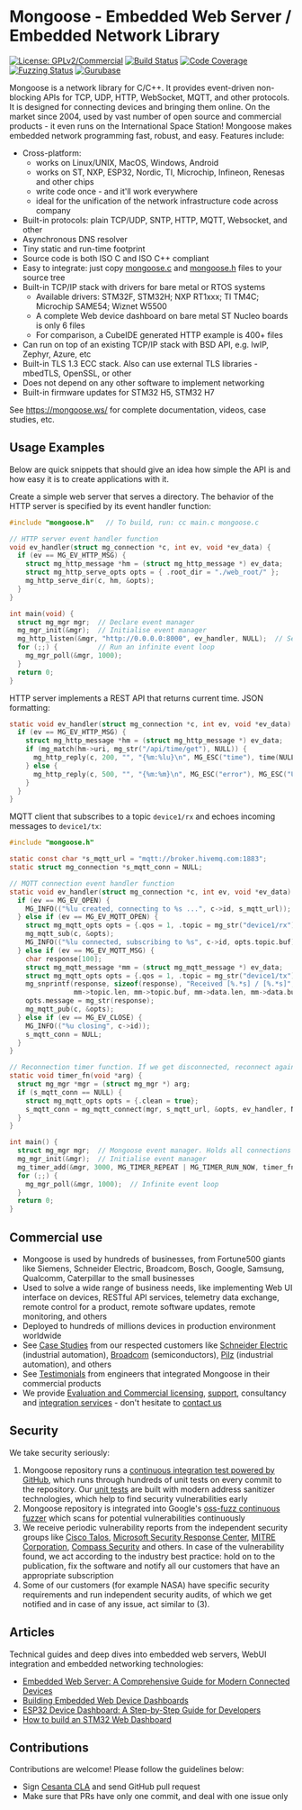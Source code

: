 # Mongoose - Embedded Web Server / Embedded Network Library

[![License: GPLv2/Commercial](https://img.shields.io/badge/License-GPLv2%20or%20Commercial-green.svg)](https://opensource.org/licenses/gpl-2.0.php)
[![Build Status]( https://github.com/cesanta/mongoose/workflows/build/badge.svg)](https://github.com/cesanta/mongoose/actions)
[![Code Coverage](https://codecov.io/gh/cesanta/mongoose/branch/master/graph/badge.svg)](https://codecov.io/gh/cesanta/mongoose)
[![Fuzzing Status](https://oss-fuzz-build-logs.storage.googleapis.com/badges/mongoose.svg)](https://bugs.chromium.org/p/oss-fuzz/issues/list?sort=-opened&can=1&q=proj:mongoose)
[![Gurubase](https://img.shields.io/badge/Gurubase-Ask%20Mongoose%20Guru-006BFF)](https://gurubase.io/g/mongoose)

Mongoose is a network library for C/C++.  It provides event-driven non-blocking
APIs for TCP, UDP, HTTP, WebSocket, MQTT, and other protocols.  It is designed
for connecting devices and bringing them online. On the market since 2004, used
by vast number of open source and commercial products - it even runs on the
International Space Station!  Mongoose makes embedded network programming fast,
robust, and easy. Features include:

- Cross-platform:
  - works on Linux/UNIX, MacOS, Windows, Android
  - works on ST, NXP, ESP32, Nordic, TI, Microchip, Infineon, Renesas and other chips
  - write code once - and it'll work everywhere
  - ideal for the unification of the network infrastructure code across company
- Built-in protocols: plain TCP/UDP, SNTP, HTTP, MQTT, Websocket, and other
- Asynchronous DNS resolver
- Tiny static and run-time footprint
- Source code is both ISO C and ISO C++ compliant
- Easy to integrate: just copy [mongoose.c](https://raw.githubusercontent.com/cesanta/mongoose/master/mongoose.c)
  and [mongoose.h](https://raw.githubusercontent.com/cesanta/mongoose/master/mongoose.h) files to your source tree
- Built-in TCP/IP stack with drivers for bare metal or RTOS systems
   - Available drivers: STM32F, STM32H; NXP RT1xxx; TI TM4C; Microchip SAME54; Wiznet W5500
   - A complete Web device dashboard on bare metal ST Nucleo boards is only 6 files
   - For comparison, a CubeIDE generated HTTP example is 400+ files
- Can run on top of an existing TCP/IP stack with BSD API, e.g. lwIP, Zephyr, Azure, etc
- Built-in TLS 1.3 ECC stack. Also can use external TLS libraries - mbedTLS, OpenSSL, or other
- Does not depend on any other software to implement networking
- Built-in firmware updates for STM32 H5, STM32 H7

See https://mongoose.ws/ for complete documentation, videos, case studies, etc.

## Usage Examples

Below are quick snippets that should give an idea how simple the API is and
how easy it is to create applications with it.

Create a simple web server that serves a directory. The behavior of the
HTTP server is specified by its event handler function:

```c
#include "mongoose.h"   // To build, run: cc main.c mongoose.c

// HTTP server event handler function
void ev_handler(struct mg_connection *c, int ev, void *ev_data) {
  if (ev == MG_EV_HTTP_MSG) {
    struct mg_http_message *hm = (struct mg_http_message *) ev_data;
    struct mg_http_serve_opts opts = { .root_dir = "./web_root/" };
    mg_http_serve_dir(c, hm, &opts);
  }
}

int main(void) {
  struct mg_mgr mgr;  // Declare event manager
  mg_mgr_init(&mgr);  // Initialise event manager
  mg_http_listen(&mgr, "http://0.0.0.0:8000", ev_handler, NULL);  // Setup listener
  for (;;) {          // Run an infinite event loop
    mg_mgr_poll(&mgr, 1000);
  }
  return 0;
}
```

HTTP server implements a REST API that returns current time. JSON formatting:
```c
static void ev_handler(struct mg_connection *c, int ev, void *ev_data) {
  if (ev == MG_EV_HTTP_MSG) {
    struct mg_http_message *hm = (struct mg_http_message *) ev_data;
    if (mg_match(hm->uri, mg_str("/api/time/get"), NULL)) {
      mg_http_reply(c, 200, "", "{%m:%lu}\n", MG_ESC("time"), time(NULL));
    } else {
      mg_http_reply(c, 500, "", "{%m:%m}\n", MG_ESC("error"), MG_ESC("Unsupported URI")); 
    }
  }
}
```

MQTT client that subscribes to a topic `device1/rx` and
echoes incoming messages to `device1/tx`:

```c
#include "mongoose.h"

static const char *s_mqtt_url = "mqtt://broker.hivemq.com:1883";
static struct mg_connection *s_mqtt_conn = NULL;

// MQTT connection event handler function
static void ev_handler(struct mg_connection *c, int ev, void *ev_data) {
  if (ev == MG_EV_OPEN) {
    MG_INFO(("%lu created, connecting to %s ...", c->id, s_mqtt_url));
  } else if (ev == MG_EV_MQTT_OPEN) {
    struct mg_mqtt_opts opts = {.qos = 1, .topic = mg_str("device1/rx")};
    mg_mqtt_sub(c, &opts);
    MG_INFO(("%lu connected, subscribing to %s", c->id, opts.topic.buf));
  } else if (ev == MG_EV_MQTT_MSG) {
    char response[100];
    struct mg_mqtt_message *mm = (struct mg_mqtt_message *) ev_data;
    struct mg_mqtt_opts opts = {.qos = 1, .topic = mg_str("device1/tx")};
    mg_snprintf(response, sizeof(response), "Received [%.*s] / [%.*s]",
                mm->topic.len, mm->topic.buf, mm->data.len, mm->data.buf);
    opts.message = mg_str(response);
    mg_mqtt_pub(c, &opts);
  } else if (ev == MG_EV_CLOSE) {
    MG_INFO(("%u closing", c->id));
    s_mqtt_conn = NULL;
  }
}

// Reconnection timer function. If we get disconnected, reconnect again
static void timer_fn(void *arg) {
  struct mg_mgr *mgr = (struct mg_mgr *) arg;
  if (s_mqtt_conn == NULL) {
    struct mg_mqtt_opts opts = {.clean = true};
    s_mqtt_conn = mg_mqtt_connect(mgr, s_mqtt_url, &opts, ev_handler, NULL);
  }
}

int main() {
  struct mg_mgr mgr;  // Mongoose event manager. Holds all connections
  mg_mgr_init(&mgr);  // Initialise event manager
  mg_timer_add(&mgr, 3000, MG_TIMER_REPEAT | MG_TIMER_RUN_NOW, timer_fn, &mgr);
  for (;;) {
    mg_mgr_poll(&mgr, 1000);  // Infinite event loop
  }
  return 0;
}
```

## Commercial use
- Mongoose is used by hundreds of businesses, from Fortune500 giants like
  Siemens, Schneider Electric, Broadcom, Bosch, Google, Samsung, Qualcomm, Caterpillar to the small businesses
- Used to solve a wide range of business needs, like implementing Web UI
  interface on devices, RESTful API services, telemetry data exchange, remote
  control for a product, remote software updates, remote monitoring, and others
- Deployed to hundreds of millions devices in production environment worldwide
- See [Case Studies](https://mongoose.ws/case-studies/) from our respected
  customers like [Schneider Electric](https://mongoose.ws/case-studies/schneider-electric/) (industrial automation), [Broadcom](https://mongoose.ws/case-studies/broadcom/) (semiconductors), [Pilz](https://mongoose.ws/case-studies/pilz/) (industrial automation), and others
- See [Testimonials](https://mongoose.ws/testimonials/) from engineers that integrated Mongoose in their commercial products
- We provide [Evaluation and Commercial licensing](https://mongoose.ws/licensing/), [support](https://mongoose.ws/support/), consultancy and [integration
  services](https://mongoose.ws/integration/) - don't hesitate to [contact us](https://mongoose.ws/contact/)


## Security

We take security seriously:
1. Mongoose repository runs a
  [continuous integration test powered by GitHub](https://github.com/cesanta/mongoose/actions),
  which runs through hundreds of unit tests on every commit to the repository.
  Our [unit tests](https://github.com/cesanta/mongoose/tree/master/test)
  are built with modern address sanitizer technologies, which help to find
  security vulnerabilities early
2. Mongoose repository is integrated into Google's
  [oss-fuzz continuous fuzzer](https://bugs.chromium.org/p/oss-fuzz/issues/list?sort=-opened&can=1&q=proj:mongoose)
  which scans for potential vulnerabilities continuously
3.  We receive periodic vulnerability reports from the independent security
  groups like
  [Cisco Talos](https://www.cisco.com/c/en/us/products/security/talos.html),
  [Microsoft Security Response Center](https://www.microsoft.com/en-us/msrc),
  [MITRE Corporation](https://www.mitre.org/),
  [Compass Security](https://www.compass-security.com/en/) and others.
  In case of the vulnerability found, we act according to the industry best
  practice: hold on to the publication, fix the software and notify all our
  customers that have an appropriate subscription
4. Some of our customers (for example NASA)
  have specific security requirements and run independent security audits,
  of which we get notified and in case of any issue, act similar to (3).


## Articles

Technical guides and deep dives into embedded web servers, WebUI integration and embedded networking technologies:
- [Embedded Web Server: A Comprehensive Guide for Modern Connected Devices](https://mongoose.ws/articles/embedded-web-server-a-comprehensive-guide-for-modern-connected-devices/)
- [Building Embedded Web Device Dashboards](https://mongoose.ws/articles/building-embedded-web-device-dashboard/)
- [ESP32 Device Dashboard: A Step-by-Step Guide for Developers](https://mongoose.ws/articles/esp32-device-dashboard/)
- [How to build an STM32 Web Dashboard](https://mongoose.ws/articles/stm32-device-dashboard/)


## Contributions

Contributions are welcome! Please follow the guidelines below:

- Sign [Cesanta CLA](https://cesanta.com/cla.html) and send GitHub pull request
- Make sure that PRs have only one commit, and deal with one issue only
